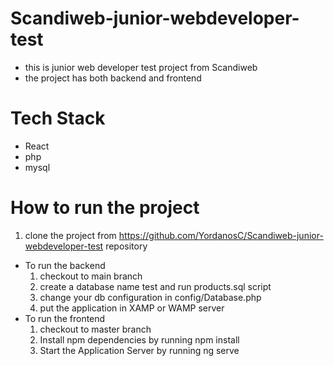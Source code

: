 # Scandiweb-junior-webdeveloper-test
- this is junior web developer test project from Scandiweb
- the project has both backend and frontend
# Tech Stack
- React
- php
- mysql
# How to run the project
1. clone the project from https://github.com/YordanosC/Scandiweb-junior-webdeveloper-test repository
- To run the backend
     1. checkout to main branch 
     2. create a database name test and run products.sql script
     3. change your db configuration in config/Database.php
     3. put the application in XAMP or WAMP server 
- To run the frontend 
    1. checkout to master branch
    2. Install npm dependencies by running npm install
    3. Start the Application Server by running ng serve 
